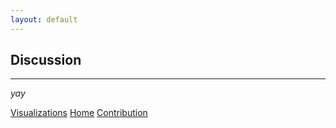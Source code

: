 ```yaml
---
layout: default
---
```


## Discussion
* * *

_yay_

<div class="nextbutton-container">
  <a href="../pages/visualizations.html" class="previous-button">Visualizations</a>
  <a href="{{ site.baseurl }}/" class="home-button">Home</a>
  <a href="../pages/contribution.html" class="next-button">Contribution</a>
</div>
